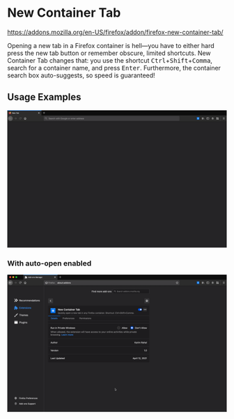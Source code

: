 # New Container Tab

https://addons.mozilla.org/en-US/firefox/addon/firefox-new-container-tab/

Opening a new tab in a Firefox container is hell—you have to either hard press the new tab button or remember obscure, limited shortcuts. New Container Tab changes that: you use the shortcut <kbd>Ctrl</kbd>+<kbd>Shift</kbd>+<kbd>Comma</kbd>, search for a container name, and press <kbd>Enter</kbd>. Furthermore, the container search box auto-suggests, so speed is guaranteed!

## Usage Examples

![](misc/how-to.gif)

### With auto-open enabled

![](misc/how-to-auto-open.gif)
